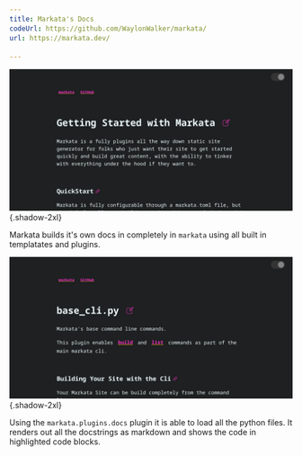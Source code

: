 ```yaml
---
title: Markata's Docs
codeUrl: https://github.com/WaylonWalker/markata/
url: https://markata.dev/

---
```


[![Markta.dev home page](/markata.dev_.webp)](https://markata.dev){.shadow-2xl}

Markata builds it's own docs in completely in `markata` using all built in
templatates and plugins.

[![Markta.dev home page](/markata.dev_markata_plugins_base-cli_.webp)](https://https://markata.dev/markata/plugins/base-cli/){.shadow-2xl}

Using the `markata.plugins.docs` plugin it is able to load all the python
files.  It renders out all the docstrings as markdown and shows the code in
highlighted code blocks.
